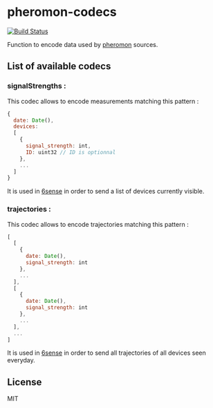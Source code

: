 # pheromon-codecs

[![Build Status](https://travis-ci.org/anthill/pheromon-codecs.svg)](https://travis-ci.org/anthill/pheromon-codecs)

Function to encode data used by [pheromon](https://github.com/anthill/pheromon) sources.

## List of available codecs


### signalStrengths :

This codec allows to encode measurements matching this pattern :

```js
{
  date: Date(),
  devices:
  [ 
    {
      signal_strength: int,
      ID: uint32 // ID is optionnal
    },
    ...
  ] 
}
```

It is used in [6sense](https://github.com/anthill/6sense) in order to send a list of devices currently visible.


### trajectories :

This codec allows to encode trajectories matching this pattern :
```js
[
  [
    {
      date: Date(),
      signal_strength: int
    },
    ...
  ],
  [
    {
      date: Date(),
      signal_strength: int
    },
    ...
  ],
  ...
]
```

It is used in [6sense](https://github.com/anthill/6sense) in order to send all trajectories of all devices seen everyday.

## License

MIT
